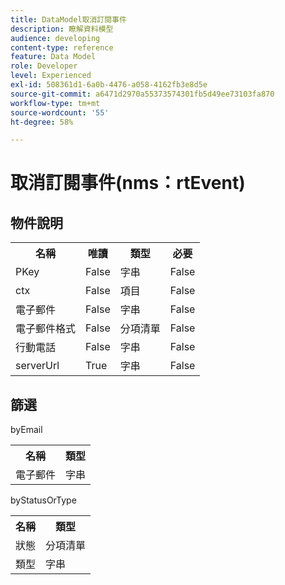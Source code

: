 ```yaml
---
title: DataModel取消訂閱事件
description: 瞭解資料模型
audience: developing
content-type: reference
feature: Data Model
role: Developer
level: Experienced
exl-id: 508361d1-6a0b-4476-a058-4162fb3e8d5e
source-git-commit: a6471d2970a55373574301fb5d49ee73103fa870
workflow-type: tm+mt
source-wordcount: '55'
ht-degree: 58%

---
```


# 取消訂閱事件(nms：rtEvent)

## 物件說明

<table>
               <tr>
                  <th>名稱</th>
                  <th>唯讀</th>
                  <th>類型</th>
                  <th>必要</th>
               </tr>
               <tr>
                  <td>PKey</td>
                  <td>False</td>
                  <td>字串</td>
                  <td>False</td>
               </tr>
               <tr>
                  <td>ctx</td>
                  <td>False</td>
                  <td>項目</td>
                  <td>False</td>
               </tr>
               <tr>
                  <td>電子郵件</td>
                  <td>False</td>
                  <td>字串</td>
                  <td>False</td>
               </tr>
               <tr>
                  <td>電子郵件格式</td>
                  <td>False</td>
                  <td>分項清單</td>
                  <td>False</td>
               </tr>
               <tr>
                  <td>行動電話</td>
                  <td>False</td>
                  <td>字串</td>
                  <td>False</td>
               </tr>
               <tr>
                  <td>serverUrl</td>
                  <td>True</td>
                  <td>字串</td>
                  <td>False</td>
               </tr>
            </table>

## 篩選

byEmail

<table>
    <tr>
    <th>名稱</th>
    <th>類型</th>
    </tr>
    <tr>
    <td>電子郵件</td>
    <td>字串</td>
    </tr>
</table>

byStatusOrType

<table>
        <tr>
        <th>名稱</th>
        <th>類型</th>
        </tr>
        <tr>
        <td>狀態</td>
        <td>分項清單</td>
        </tr>
        <tr>
        <td>類型</td>
        <td>字串</td>
        </tr>
    </table>
